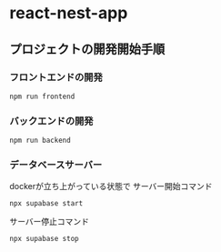 # react-nest-app

## プロジェクトの開発開始手順
### フロントエンドの開発
```
npm run frontend
```
### バックエンドの開発
```
npm run backend
```
### データベースサーバー
dockerが立ち上がっている状態で
サーバー開始コマンド
```
npx supabase start
```
サーバー停止コマンド
```
npx supabase stop
```
